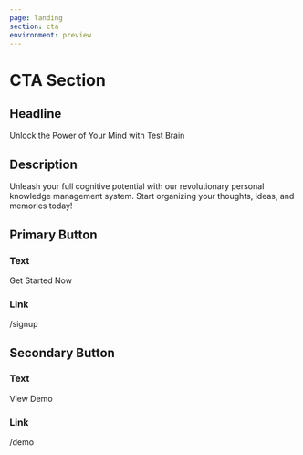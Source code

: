 ```yaml
---
page: landing
section: cta
environment: preview
---
```

# CTA Section

## Headline
Unlock the Power of Your Mind with Test Brain

## Description
Unleash your full cognitive potential with our revolutionary personal knowledge management system. Start organizing your thoughts, ideas, and memories today!

## Primary Button
### Text
Get Started Now

### Link
/signup

## Secondary Button
### Text
View Demo

### Link
/demo

